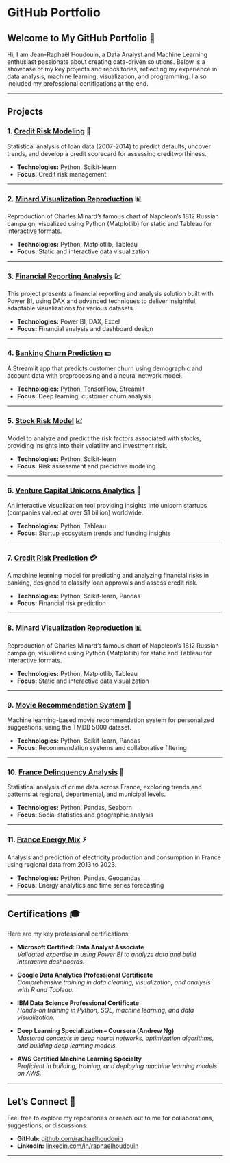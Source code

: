 # GitHub Portfolio

## Welcome to My GitHub Portfolio 🌟

Hi, I am Jean-Raphaël Houdouin, a Data Analyst and Machine Learning enthusiast passionate about creating data-driven solutions. Below is a showcase of my key projects and repositories, reflecting my experience in data analysis, machine learning, visualization, and programming. I also included my professional certifications at the end.

---

## **Projects**

### 1. [Credit Risk Modeling](https://github.com/raphaelhoudouin/credit-risk-modeling) 🏦
Statistical analysis of loan data (2007-2014) to predict defaults, uncover trends, and develop a credit scorecard for assessing creditworthiness.

- **Technologies:** Python, Scikit-learn
- **Focus:** Credit risk management

---

### 2. [Minard Visualization Reproduction](https://github.com/raphaelhoudouin/minard-visualization-reproduction) 📊
Reproduction of Charles Minard’s famous chart of Napoleon’s 1812 Russian campaign, visualized using Python (Matplotlib) for static and Tableau for interactive formats. 

- **Technologies:** Python, Matplotlib, Tableau
- **Focus:** Static and interactive data visualization

---

### 3. [Financial Reporting Analysis](https://github.com/raphaelhoudouin/financial-reporting-analysis) 💹
This project presents a financial reporting and analysis solution built with Power BI, using DAX and advanced techniques to deliver insightful, adaptable visualizations for various datasets.

- **Technologies:** Power BI, DAX, Excel
- **Focus:** Financial analysis and dashboard design

---

### 4. [Banking Churn Prediction](https://github.com/raphaelhoudouin/banking-churn-prediction) 💵
A Streamlit app that predicts customer churn using demographic and account data with preprocessing and a neural network model.

- **Technologies:** Python, TensorFlow, Streamlit
- **Focus:** Deep learning, customer churn analysis

---

### 5. [Stock Risk Model](https://github.com/raphaelhoudouin/stock-risk-model) 📈
Model to analyze and predict the risk factors associated with stocks, providing insights into their volatility and investment risk.

- **Technologies:** Python, Scikit-learn
- **Focus:** Risk assessment and predictive modeling

---

### 6. [Venture Capital Unicorns Analytics](https://github.com/raphaelhoudouin/vc_unicorns_analytics) 🦄
An interactive visualization tool providing insights into unicorn startups (companies valued at over $1 billion) worldwide.

- **Technologies:** Python, Tableau
- **Focus:** Startup ecosystem trends and funding insights
---

### 7. [Credit Risk Prediction](https://github.com/raphaelhoudouin/credit-risk-prediction) 💳
A machine learning model for predicting and analyzing financial risks in banking, designed to classify loan approvals and assess credit risk.

- **Technologies:** Python, Scikit-learn, Pandas
- **Focus:** Financial risk prediction

---
### 8. [Minard Visualization Reproduction](https://github.com/raphaelhoudouin/minard-visualization-reproduction) 📊
Reproduction of Charles Minard’s famous chart of Napoleon’s 1812 Russian campaign, visualized using Python (Matplotlib) for static and Tableau for interactive formats. 

- **Technologies:** Python, Matplotlib, Tableau
- **Focus:** Static and interactive data visualization

---

### 9. [Movie Recommendation System](https://github.com/raphaelhoudouin/movies-recommender-system) 🎥
Machine learning-based movie recommendation system for personalized suggestions, using the TMDB 5000 dataset.

- **Technologies:** Python, Scikit-learn, Pandas
- **Focus:** Recommendation systems and collaborative filtering

---

### 10. [France Delinquency Analysis](https://github.com/raphaelhoudouin/france-delinquency-analysis) 🚓
Statistical analysis of crime data across France, exploring trends and patterns at regional, departmental, and municipal levels.

- **Technologies:** Python, Pandas, Seaborn
- **Focus:** Social statistics and geographic analysis

---

### 11. [France Energy Mix](https://github.com/raphaelhoudouin/france-energy-mix) ⚡
Analysis and prediction of electricity production and consumption in France using regional data from 2013 to 2023.

- **Technologies:** Python, Pandas, Geopandas
- **Focus:** Energy analytics and time series forecasting

---

## **Certifications** 🎓

Here are my key professional certifications:

- **Microsoft Certified: Data Analyst Associate**  
  *Validated expertise in using Power BI to analyze data and build interactive dashboards.*

- **Google Data Analytics Professional Certificate**  
  *Comprehensive training in data cleaning, visualization, and analysis with R and Tableau.*

- **IBM Data Science Professional Certificate**  
  *Hands-on training in Python, SQL, machine learning, and data visualization.*

- **Deep Learning Specialization – Coursera (Andrew Ng)**  
  *Mastered concepts in deep neural networks, optimization algorithms, and building deep learning models.*

- **AWS Certified Machine Learning Specialty**  
  *Proficient in building, training, and deploying machine learning models on AWS.*

---

## Let’s Connect 🤝
Feel free to explore my repositories or reach out to me for collaborations, suggestions, or discussions. 

- **GitHub:** [github.com/raphaelhoudouin](https://github.com/raphaelhoudouin)
- **LinkedIn:** [linkedin.com/in/raphaelhoudouin](https://linkedin.com/in/raphaelhoudouin)

---
